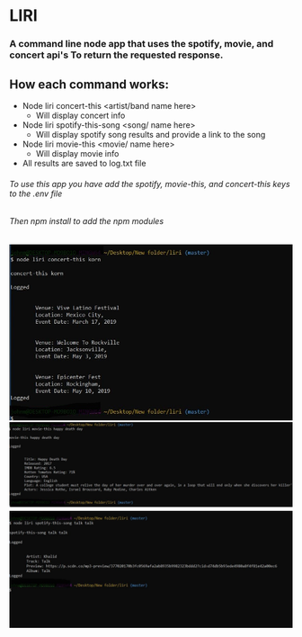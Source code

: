 # LIRI
### A command line node app that uses the spotify, movie, and concert api's To return the requested response.
## How each command works:
* Node liri concert-this <artist/band name here>
  * Will display concert info
* Node liri spotify-this-song <song/ name here>
  * Will display spotify song results and provide a link to the song
* Node liri movie-this <movie/ name here>
  * Will display movie info
* All results are saved to log.txt file
 
###### To use this app you have add the spotify, movie-this, and concert-this keys to the .env file 
###### Then npm install to add the npm modules

![Concert](https://github.com/erynjohn/liri/blob/master/concert-this.JPG)
![Movie](https://github.com/erynjohn/liri/blob/master/movie-this.JPG)
![Spotify](https://github.com/erynjohn/liri/blob/master/spotify-this-song.JPG)

      
